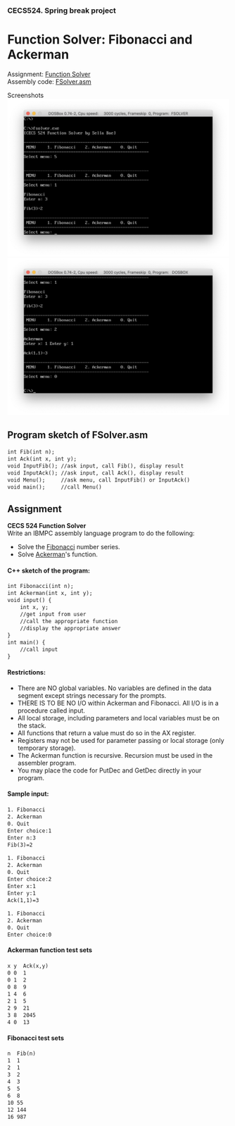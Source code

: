 ### CECS524. Spring break project
# Function Solver: Fibonacci and Ackerman

Assignment: [Function Solver](#Assignment)  
Assembly code: [FSolver.asm](../FSolver.asm)  

Screenshots  
![fsolver screenshot1](images/fsolver_screenshot1.png)
![fsolver screenshot2](images/fsolver_screenshot2.png)

## Program sketch of FSolver.asm
```
int Fib(int n);
int Ack(int x, int y);
void InputFib(); //ask input, call Fib(), display result
void InputAck(); //ask input, call Ack(), display result
void Menu();     //ask menu, call InputFib() or InputAck()
void main();     //call Menu()
```

## Assignment

**CECS 524  Function Solver**  
Write an IBMPC assembly language program to do the following:
- Solve the [Fibonacci](http://www.nist.gov/dads/HTML/fibonacciNumber.html) number series.
- Solve [Ackerman](http://www.nist.gov/dads/HTML/ackermann.html)'s function.

#### C++ sketch of the program:
```
int	Fibonacci(int n);
int	Ackerman(int x, int y);
void input() {
	int	x, y;
	//get input from user
	//call the appropriate function
	//display the appropriate answer
}
int main() {
	//call input
}
```

#### Restrictions:
- There are NO global variables. No variables are defined in the data segment except strings necessary for the prompts.
- THERE IS TO BE NO I/O within Ackerman and Fibonacci. All I/O is in a procedure called input.
- All local storage, including parameters and local variables must be on the stack.
- All functions that return a value must do so in the AX register.
- Registers may not be used for parameter passing or local storage (only temporary storage).
- The Ackerman function is recursive. Recursion must be used in the assembler program.
- You may place the code for PutDec and GetDec directly in your program.

#### Sample input:
```
1. Fibonacci
2. Ackerman
0. Quit
Enter choice:1
Enter n:3
Fib(3)=2
```
```
1. Fibonacci
2. Ackerman
0. Quit
Enter choice:2
Enter x:1
Enter y:1
Ack(1,1)=3
```
```
1. Fibonacci
2. Ackerman
0. Quit
Enter choice:0
```

#### Ackerman function test sets
```
x y  Ack(x,y)
0 0  1
0 1  2
0 8  9
1 4  6
2 1  5
2 9  21
3 8  2045
4 0  13
```
#### Fibonacci test sets
```
n  Fib(n)
1  1
2  1
3  2
4  3
5  5
6  8
10 55
12 144
16 987
```
